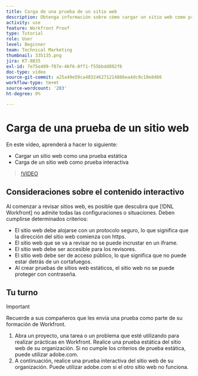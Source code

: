 ```yaml
---
title: Carga de una prueba de un sitio web
description: Obtenga información sobre cómo cargar un sitio web como prueba estática y prueba interactiva en [!DNL  Workfront].
activity: use
feature: Workfront Proof
type: Tutorial
role: User
level: Beginner
team: Technical Marketing
thumbnail: 335135.png
jira: KT-8835
exl-id: 7e75e409-f87e-46f6-8ff1-f55bbdd892f6
doc-type: video
source-git-commit: a25a49e59ca483246271214886ea4dc9c10e8d66
workflow-type: tm+mt
source-wordcount: '203'
ht-degree: 0%

---
```


# Carga de una prueba de un sitio web

En este vídeo, aprenderá a hacer lo siguiente:

* Cargar un sitio web como una prueba estática
* Carga de un sitio web como prueba interactiva

>[!VIDEO](https://video.tv.adobe.com/v/335135/?quality=12&learn=on)


## Consideraciones sobre el contenido interactivo

Al comenzar a revisar sitios web, es posible que descubra que [!DNL Workfront] no admite todas las configuraciones o situaciones. Deben cumplirse determinados criterios:

* El sitio web debe alojarse con un protocolo seguro, lo que significa que la dirección del sitio web comienza con https.
* El sitio web que se va a revisar no se puede incrustar en un iframe.
* El sitio web debe ser accesible para los revisores.
* El sitio web debe ser de acceso público, lo que significa que no puede estar detrás de un cortafuegos.
* Al crear pruebas de sitios web estáticos, el sitio web no se puede proteger con contraseña.

## Tu turno

>[!IMPORTANT]
>
>Recuerde a sus compañeros que les envía una prueba como parte de su formación de Workfront.

1. Abra un proyecto, una tarea o un problema que esté utilizando para realizar prácticas en Workfront. Realice una prueba estática del sitio web de su organización. Si no cumple los criterios de prueba estática, puede utilizar adobe.com.
1. A continuación, realice una prueba interactiva del sitio web de su organización. Puede utilizar adobe.com si el otro sitio web no funciona.

<!-- 
Learn more about these considerations in the articles Generate a static proof for a website or other web content and Generate an interactive proof for a website or other web content. 
-->

<!--
### Learn more
[!DNL Workfront] also supports interactive proofing of files generated from a ZIP file. Learn how to prepare the ZIP file for uploading in the article Interactive content proofs.

* Generate a static proof for a website or other web content
* Generate an interactive proof for a website or other web content
* Generate a proof for interactive content in a ZIP file
* Understand the desktop proofing viewer
* Install the desktop proofing viewer
-->
